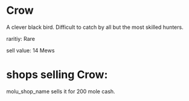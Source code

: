 # Crow

A clever black bird. Difficult to catch by all but the most skilled hunters.

raritiy: Rare

sell value: 14 Mews

# shops selling Crow:

molu_shop_name sells it for 200 mole cash.